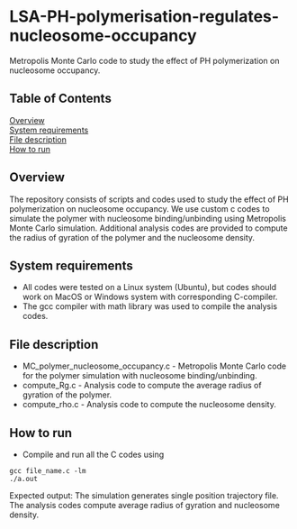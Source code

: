 # LSA-PH-polymerisation-regulates-nucleosome-occupancy
Metropolis Monte Carlo code to study the effect of PH polymerization on nucleosome occupancy.

## Table of Contents  
[Overview](#overview)  
[System requirements](#system-requirements)  
[File description](#file-description)  
[How to run](#how-to-run)  

## Overview
The repository consists of scripts and codes used to study the effect of PH polymerization on nucleosome occupancy. We use custom c codes to simulate the polymer with nucleosome binding/unbinding using Metropolis Monte Carlo simulation. Additional analysis codes are provided to compute the radius of gyration of the polymer and the nucleosome density.
## System requirements
- All codes were tested on a Linux system (Ubuntu), but codes should work on MacOS or Windows system with corresponding C-compiler.
- The gcc compiler with math library was used to compile the analysis codes.

## File description
- MC_polymer_nucleosome_occupancy.c   - Metropolis Monte Carlo code for the polymer simulation with nucleosome binding/unbinding.
- compute_Rg.c                        - Analysis code to compute the average radius of gyration of the polymer.
- compute_rho.c                       - Analysis code to compute the nucleosome density.

## How to run

- Compile and run all the C codes using 
```
gcc file_name.c -lm
./a.out
```

Expected output: The simulation generates single position trajectory file. The analysis codes compute average radius of gyration and nucleosome density.

